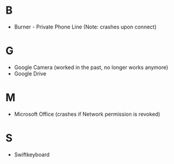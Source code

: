 # B
* Burner - Private Phone Line (Note: crashes upon connect)
# G
* Google Camera (worked in the past, no longer works anymore)
* Google Drive
# M
* Microsoft Office (crashes if Network permission is revoked)
# S
* Swiftkeyboard
